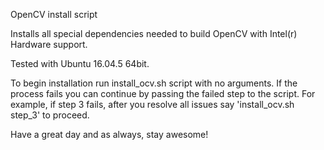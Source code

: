 OpenCV install script

Installs all special dependencies needed to build OpenCV with Intel(r) Hardware support.

Tested with Ubuntu 16.04.5 64bit.

To begin installation run install_ocv.sh script with no arguments.
If the process fails you can continue by passing the failed step to the script.
For example, if step 3 fails, after you resolve all issues say 'install_ocv.sh step_3' to proceed.

Have a great day and as always, stay awesome!
